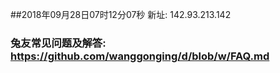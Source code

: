 ##2018年09月28日07时12分07秒 新址: 142.93.213.142
### 兔友常见问题及解答: https://github.com/wanggonging/d/blob/w/FAQ.md
